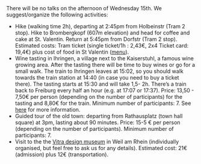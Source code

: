 <html>
There will be no talks on the afternoon of Wednesday 15th. We suggest/organize the following activities:
<ul>
<li> Hike (walking time 2h), departing at 2:45pm from Holbeinstr (Tram 2 stop). Hike to Brombergkopf (607m elevation) and head for coffee and cake at St. Valentin. Return at 5:45pm from Dorfstr (Tram 2 stop). Estimated costs: Tram ticket (single ticket/1h : 2,43€, 2x4 Ticket card: 19,4€) plus cost of food in St Valentin (<a href="https://www.sanktvalentin.eu/#karten">menu</a>).</li> 

<li>Wine tasting in Ihringen, a village next to the Kaiserstuhl, a famous wine growing area. After the tasting there will be time to buy wines or go for a small walk. The train to Ihringen leaves at 15:02, so you should walk towards the train station at 14:40 (in case you need to buy a ticket there). The tasting starts at 15:30 and will take 1,5- 2h. There’s a train back to Freiburg every half an hour (e.g. at 17:07 or 17:37). Price: 13,50 - 7,50€ per person (depending on the number of participants) for the tasting and 8,80€ for the train. Minimum number of participants: 7. See <a href="https://www.winzergenossenschaft-ihringen.com/">here</a> for more information.

<li>Guided tour of the old town: departing from Rathausplatz (town hall square) at 3pm, lasting about 90 minutes. Price: 15-5 € per person (depending on the number of participants). Minimum number of participants: 7.</li>

<li>Visit to the the <a href="https://www.design-museum.de/en/information.html">Vitra design museum</a> in Weil am Rhein (individually organised, but feel free to ask us for any details). Estimated cost: 21€ (admission) plus 12€ (transportation).</li>
</ul>
</html>
